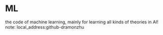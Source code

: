 # ML
the code of machine learning, mainly for learning all kinds of theories in AI!
note:
local_address:github-dramonzhu
